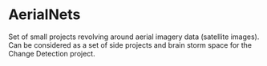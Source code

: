 # AerialNets
Set of small projects revolving around aerial imagery data (satellite images). Can be considered as a set of side projects and brain storm space for the Change Detection project.
